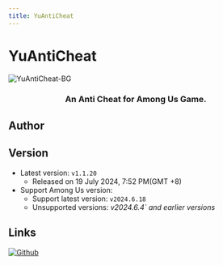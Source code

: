 ```yaml
---
title: YuAntiCheat
---
```

# YuAntiCheat
![YuAntiCheat-BG](/Image/YuEzTools.png)

<div align="center">
<h3>An Anti Cheat for Among Us Game.</h3>
</div>

<script setup>
import { VPTeamMembers } from 'vitepress/theme'

const members = [
  {
    avatar: '/Image/Yu.png',
    name: 'Yu',
    title: 'Developer',
    links: [
      { icon: 'github', link: 'https://github.com/Night-GUA' },
      { icon: 'discord', link: 'https://discord.gg/9Jy7gzPq' },
    ]
  }
]

</script>

## Author

<div align="center">
<VPTeamMembers size="small" :members="members" />
</div>

## Version
- Latest version: `v1.1.20`
  - Released on 19 July 2024, 7:52 PM(GMT +8)
- Support Among Us version:
    - Support latest version: `v2024.6.18`
    - Unsupported versions: *v2024.6.4` and earlier versions*

## Links
[![Github](https://badgen.net/badge/Github/Repository/github?icon=github)](https://github.com/Night-GUA/YuAntiCheat)